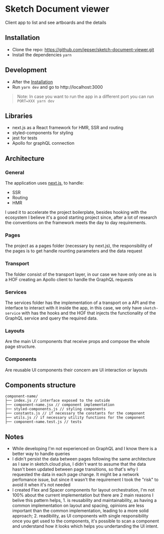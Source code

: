 # Sketch Document viewer

Client app to list and see artboards and the details

## Installation

- Clone the repo: https://github.com/jepser/sketch-document-viewer.git
- Install the dependencies `yarn`

## Development

- After the [Installation](#installation)
- Run `yarn dev` and go to http://localhost:3000

> Note: In case you want to run the app in a different port you can run `PORT=XXX yarn dev`

## Libraries

- next.js as a React framework for HMR, SSR and routing
- styled-components for styling
- jest for tests
- Apollo for graphQL connection

## Architecture

### General
The application uses [next.js](https://nextjs.org/), to handle:
- SSR
- Routing
- HMR

I used it to accelerate the project boilerplate, besides hooking with the ecosystem I believe it's a good starting project since, after a lot of research the conventions on the framework meets the day to day requirements.

### Pages
The project as a pages folder (necessary by next.js), the responsibility of the pages is to get handle rounting parameters and the data request

### Transport
The folder consist of the transport layer, in our case we have only one as is a HOF creating an Apollo client to handle the GraphQL requests

### Services
The services folder has the implementation of a transport on a API and the interface to interact with it inside the app, in this case, we only have `sketch-service` with has the hooks and the HOF that injects the functionality of the GraphQL service and query the required data.

### Layouts
Are the main UI components that receive props and compose the whole page structure.

### Components
Are reusable UI components their concern are UI interaction or layouts

## Components structure
```
component-name/
├── index.js // interface exposed to the outside
├── component-name.jsx // component implementation
├── styled-components.js // styling components
├── constants.js // if necessary the constants for the component
├── utils.js // if necessary utility functions for the component
├── component-name.test.js // tests
```

## Notes
- While developing I'm not experienced on GraphQL and I know there is a better way to handle queries
- I didn't persist the data between pages following the same architecture as I saw in sketch.cloud plus, I didn't want to assume that the data hasn't been updated between page transitions, so that's why I requested the data in each page change. It might be a network perfomance issue, but since it wasn't the requirement I took the "risk" to avoid it when it's not needed
- I created Flex and Spacer components for layout orchestration, I'm not 100% about the current implementation but there are 2 main reasons I belive this pattern helps, 1. is reusability and maintainability, as having a common implementation on layout and spacing, opinions are less important than the common implementation, leading to a more solid approach; 2. readibility, as UI components with single responsibility once you get used to the components, it's possible to scan a component and understand how it looks which helps you undertanding the UI intent.

